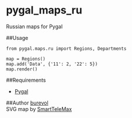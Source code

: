 # pygal_maps_ru  

Russian maps for Pygal

##Usage

~~~~
from pygal.maps.ru import Regions, Departments

map = Regions()
map.add('Data', {'11': 2, '22': 5})
map.render()
~~~~

##Requirements

* [Pygal](https://github.com/Kozea/pygal) 

##Author
[burevol](https://github.com/burevol)   
SVG map by [SmartTeleMax](https://github.com/SmartTeleMax)
